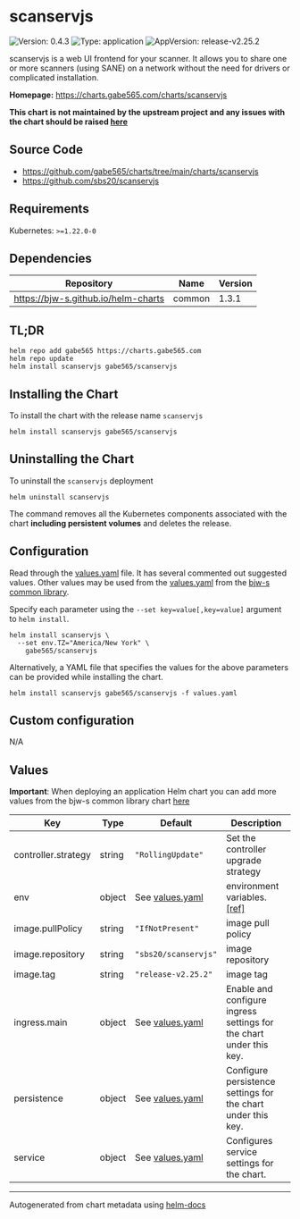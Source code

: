 # scanservjs

![Version: 0.4.3](https://img.shields.io/badge/Version-0.4.3-informational?style=flat)
![Type: application](https://img.shields.io/badge/Type-application-informational?style=flat)
![AppVersion: release-v2.25.2](https://img.shields.io/badge/AppVersion-release--v2.25.2-informational?style=flat)

scanservjs is a web UI frontend for your scanner. It allows you to share one or more scanners (using SANE) on a network without the need for drivers or complicated installation.

**Homepage:** <https://charts.gabe565.com/charts/scanservjs>

**This chart is not maintained by the upstream project and any issues with the chart should be raised [here](https://github.com/gabe565/charts/issues/new)**

## Source Code

* <https://github.com/gabe565/charts/tree/main/charts/scanservjs>
* <https://github.com/sbs20/scanservjs>

## Requirements

Kubernetes: `>=1.22.0-0`

## Dependencies

| Repository | Name | Version |
|------------|------|---------|
| <https://bjw-s.github.io/helm-charts> | common | 1.3.1 |

## TL;DR

```console
helm repo add gabe565 https://charts.gabe565.com
helm repo update
helm install scanservjs gabe565/scanservjs
```

## Installing the Chart

To install the chart with the release name `scanservjs`

```console
helm install scanservjs gabe565/scanservjs
```

## Uninstalling the Chart

To uninstall the `scanservjs` deployment

```console
helm uninstall scanservjs
```

The command removes all the Kubernetes components associated with the chart **including persistent volumes** and deletes the release.

## Configuration

Read through the [values.yaml](./values.yaml) file. It has several commented out suggested values.
Other values may be used from the [values.yaml](https://github.com/bjw-s/helm-charts/tree/main/charts/library/common/values.yaml) from the [bjw-s common library](https://github.com/bjw-s/helm-charts/tree/main/charts/library/common).

Specify each parameter using the `--set key=value[,key=value]` argument to `helm install`.

```console
helm install scanservjs \
  --set env.TZ="America/New York" \
    gabe565/scanservjs
```

Alternatively, a YAML file that specifies the values for the above parameters can be provided while installing the chart.

```console
helm install scanservjs gabe565/scanservjs -f values.yaml
```

## Custom configuration

N/A

## Values

**Important**: When deploying an application Helm chart you can add more values from the bjw-s common library chart [here](https://github.com/bjw-s/helm-charts/tree/main/charts/library/common)

| Key | Type | Default | Description |
|-----|------|---------|-------------|
| controller.strategy | string | `"RollingUpdate"` | Set the controller upgrade strategy |
| env | object | See [values.yaml](./values.yaml) | environment variables. [[ref]](https://github.com/sbs20/scanservjs/blob/master/docs/docker.md#environment-variables) |
| image.pullPolicy | string | `"IfNotPresent"` | image pull policy |
| image.repository | string | `"sbs20/scanservjs"` | image repository |
| image.tag | string | `"release-v2.25.2"` | image tag |
| ingress.main | object | See [values.yaml](./values.yaml) | Enable and configure ingress settings for the chart under this key. |
| persistence | object | See [values.yaml](./values.yaml) | Configure persistence settings for the chart under this key. |
| service | object | See [values.yaml](./values.yaml) | Configures service settings for the chart. |

---
Autogenerated from chart metadata using [helm-docs](https://github.com/norwoodj/helm-docs)
